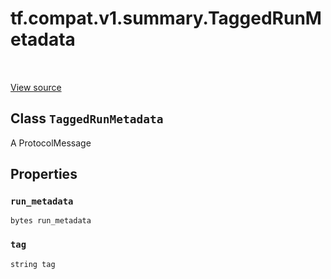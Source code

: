 <div itemscope itemtype="http://developers.google.com/ReferenceObject">
<meta itemprop="name" content="tf.compat.v1.summary.TaggedRunMetadata" />
<meta itemprop="path" content="Stable" />
<meta itemprop="property" content="run_metadata"/>
<meta itemprop="property" content="tag"/>
</div>

# tf.compat.v1.summary.TaggedRunMetadata

<!-- Insert buttons -->

<table class="tfo-notebook-buttons tfo-api" align="left">
</table>

<a target="_blank" href="/code/stable/tensorflow/core/util/event.proto">View source</a>



## Class `TaggedRunMetadata`

<!-- Start diff -->
A ProtocolMessage



<!-- Placeholder for "Used in" -->


## Properties

<h3 id="run_metadata"><code>run_metadata</code></h3>

`bytes run_metadata`


<h3 id="tag"><code>tag</code></h3>

`string tag`




